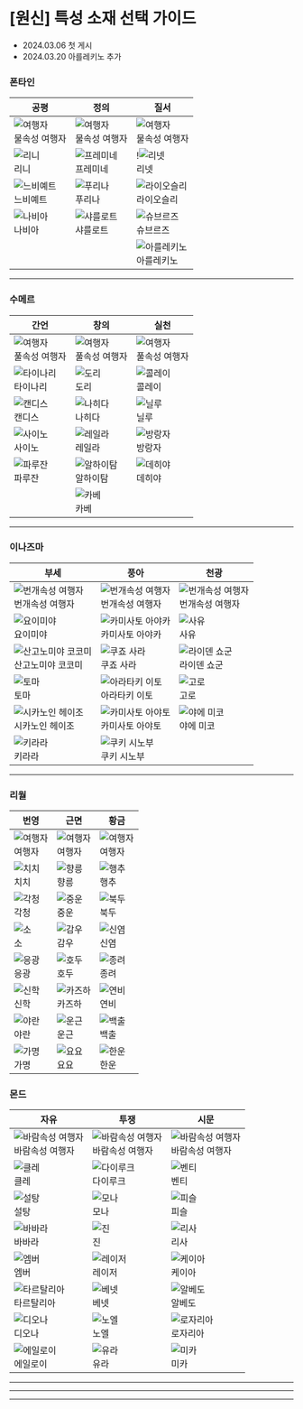 # [원신] 특성 소재 선택 가이드

- 2024.03.06 첫 게시
- 2024.03.20 아를레키노 추가

### 폰타인
|공평       |정의       |질서     |
|-----------|----------|---------|
|![여행자](../blogimg/genshin/Traveler.png)<br>물속성 여행자 |![여행자](../blogimg/genshin/Traveler.png)<br>물속성 여행자    |![여행자](../blogimg/genshin/Traveler.png)<br>물속성 여행자   |
|![리니](../blogimg/genshin/Lyney.png)<br>리니        |![프레미네](../blogimg/genshin/Freminet.png)<br>프레미네  |!![리넷](../blogimg/genshin/Lynette.png)<br>리넷|
|![느비예트](../blogimg/genshin/Neuvillette.png)<br>느비예트    |![푸리나](../blogimg/genshin/Furina.png)<br>푸리나    |![라이오슬리](../blogimg/genshin/Wriothesley.png)<br>라이오슬리|
|![나비아](../blogimg/genshin/Navia.png)<br>나비아      |![샤를로트](../blogimg/genshin/Charlotte.png)<br>샤를로트  |![슈브르즈](../blogimg/genshin/Chevreuse.png)<br>슈브르즈|
|||![아를레키노](../blogimg/genshin/Arlecchino.png)<br>아를레키노|
---

### 수메르
|간언       |창의       |실천     |
|-----------|----------|---------|
|![여행자](../blogimg/genshin/Traveler.png)<br>풀속성 여행자     |![여행자](../blogimg/genshin/Traveler.png)<br>풀속성 여행자    |![여행자](../blogimg/genshin/Traveler.png)<br>풀속성 여행자   |
|![타이나리](../blogimg/genshin/Tighnari.png)<br>타이나리    |![도리](../blogimg/genshin/Dori.png)<br>도리      |![콜레이](../blogimg/genshin/Collei.png)<br>콜레이   |
|![캔디스](../blogimg/genshin/Candace.png)<br>캔디스      |![나히다](../blogimg/genshin/Nahida.png)<br>나히다    |![닐루](../blogimg/genshin/Nilou.png)<br>닐루     |
|![사이노](../blogimg/genshin/Cyno.png)<br>사이노      |![레일라](../blogimg/genshin/Layla.png)<br>레일라    |![방랑자](../blogimg/genshin/Wanderer.png)<br>방랑자   |
|![파루잔](../blogimg/genshin/Faruzan.png)<br>파루잔      |![알하이탐](../blogimg/genshin/Alhaitham.png)<br>알하이탐  |![데히야](../blogimg/genshin/Dehya.png)<br>데히야   |
|          |![카베](../blogimg/genshin/Kaveh.png)<br>카베       |        |
---

### 이나즈마
|부세               |풍아                   |천광        |
|-------------------|----------------------|-----------|
|![번개속성 여행자](../blogimg/genshin/Traveler.png)<br>번개속성 여행자             |![번개속성 여행자](../blogimg/genshin/Traveler.png)<br>번개속성 여행자                 |![번개속성 여행자](../blogimg/genshin/Traveler.png)<br>번개속성 여행자     |
|![요이미야](../blogimg/genshin/Yoimiya.png)<br>요이미야           |![카미사토 아야카](../blogimg/genshin/Kamisato%20Ayaka.png)<br>카미사토 아야카        |![사유](../blogimg/genshin/Sayu.png)<br>사유       |
|![산고노미야 코코미](../blogimg/genshin/Sangonomiya%20Kokomi.png)<br>산고노미야 코코미   |![쿠죠 사라](../blogimg/genshin/Kujou%20Sara.png)<br>쿠죠 사라             |![라이덴 쇼군](../blogimg/genshin/Raiden%20Shogun.png)<br>라이덴 쇼군|
|![토마](../blogimg/genshin/Thoma.png)<br>토마               |![아라타키 이토](../blogimg/genshin/Arataki%20Itto.png)<br>아라타키 이토          |![고로](../blogimg/genshin/Gorou.png)<br>고로       |
|![시카노인 헤이조](../blogimg/genshin/Shikanoin%20Heizou.png)<br>시카노인 헤이조     |![카미사토 아야토](../blogimg/genshin/Kamisato%20Ayato.png)<br>카미사토 아야토        |![야에 미코](../blogimg/genshin/Yae%20Miko.png)<br>야에 미코   |
|![키라라](../blogimg/genshin/Kirara.png)<br>키라라             |![쿠키 시노부](../blogimg/genshin/Kuki%20Shinobu.png)<br>쿠키 시노부            |           |
---
### 리월
|번영               |근면                   |황금        |
|-------------------|----------------------|-----------|
|![여행자](../blogimg/genshin/Traveler.png)<br>여행자|![여행자](../blogimg/genshin/Traveler.png)<br>여행자|![여행자](../blogimg/genshin/Traveler.png)<br>여행자|
|![치치](../blogimg/genshin/Qiqi.png)<br>치치|![향릉](../blogimg/genshin/Xiangling.png)<br>향릉|![행추](../blogimg/genshin/Xingqiu.png)<br>행추|
|![각청](../blogimg/genshin/Keqing.png)<br>각청|![중운](../blogimg/genshin/Chongyun.png)<br>중운|![북두](../blogimg/genshin/Beidou.png)<br>북두|
|![소](../blogimg/genshin/Xiao.png)<br>소|![감우](../blogimg/genshin/Ganyu.png)<br>감우|![신염](../blogimg/genshin/Xinyan.png)<br>신염|
|![응광](../blogimg/genshin/Ningguang.png)<br>응광|![호두](../blogimg/genshin/Hu%20Tao.png)<br>호두|![종려](../blogimg/genshin/Zhongli.png)<br>종려|
|![신학](../blogimg/genshin/Shenhe.png)<br>신학|![카즈하](../blogimg/genshin/Kaedehara%20Kazuha.png)<br>카즈하|![연비](../blogimg/genshin/Yanfei.png)<br>연비|
|![야란](../blogimg/genshin/Yelan.png)<br>야란|![운근](../blogimg/genshin/Yun%20Jin.png)<br>운근|![백출](../blogimg/genshin/Baizhu.png)<br>백출|
|![가명](../blogimg/genshin/Gaming.png)<br>가명|![요요](../blogimg/genshin/Yaoyao.png)<br>요요|![한운](../blogimg/genshin/Xianyun.png)<br>한운|

### 몬드
|자유               |투쟁                   |시문        |
|-------------------|----------------------|-----------|
|![바람속성 여행자](../blogimg/genshin/Traveler.png)<br>바람속성 여행자|![바람속성 여행자](../blogimg/genshin/Traveler.png)<br>바람속성 여행자|![바람속성 여행자](../blogimg/genshin/Traveler.png)<br>바람속성 여행자|
|![클레](../blogimg/genshin/Klee.png)<br>클레|![다이루크](../blogimg/genshin/Diluc.png)<br>다이루크|![벤티](../blogimg/genshin/Venti.png)<br>벤티|
|![설탕](../blogimg/genshin/Sucrose.png)<br>설탕|![모나](../blogimg/genshin/Mona.png)<br>모나|![피슬](../blogimg/genshin/Fischl.png)<br>피슬|
|![바바라](../blogimg/genshin/Barbara.png)<br>바바라|![진](../blogimg/genshin/Jean.png)<br>진|![리사](../blogimg/genshin/Lisa.png)<br>리사|
|![엠버](../blogimg/genshin/Amber.png)<br>엠버|![레이저](../blogimg/genshin/Razor.png)<br>레이저|![케이아](../blogimg/genshin/Kaeya.png)<br>케이아|
|![타르탈리아](../blogimg/genshin/Tartaglia.png)<br>타르탈리아|![베넷](../blogimg/genshin/Bennett.png)<br>베넷|![알베도](../blogimg/genshin/Albedo.png)<br>알베도|
|![디오나](../blogimg/genshin/Diona.png)<br>디오나|![노엘](../blogimg/genshin/Noelle.png)<br>노엘|![로자리아](../blogimg/genshin/Rosaria.png)<br>로자리아|
|![에일로이](../blogimg/genshin/Aloy.png)<br>에일로이|![유라](../blogimg/genshin/Eula.png)<br>유라|![미카](../blogimg/genshin/Mika.png)<br>미카|

---
---
---